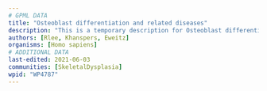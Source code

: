 ```yaml
---
# GPML DATA
title: "Osteoblast differentiation and related diseases"
description: "This is a temporary description for Osteoblast differentiation and related diseases"
authors: [Rlee, Khanspers, Eweitz]
organisms: [Homo sapiens]
# ADDITIONAL DATA
last-edited: 2021-06-03
communities: [SkeletalDysplasia]
wpid: "WP4787"
---
```


